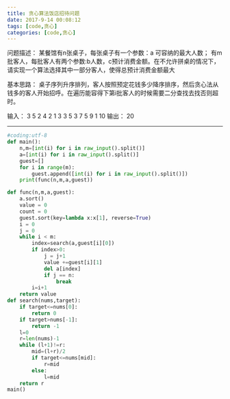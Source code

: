 ```yaml
---
title: 贪心算法饭店招待问题
date: 2017-9-14 00:08:12
tags: [code,贪心]
categories: [code,贪心]
---
```


问题描述：
某餐馆有n张桌子，每张桌子有一个参数：a 可容纳的最大人数； 有m批客人，每批客人有两个参数:b人数，c预计消费金额。在不允许拼桌的情况下，请实现一个算法选择其中一部分客人，使得总预计消费金额最大

基本思路：
桌子序列升序排列，客人按照预定花钱多少降序排序，然后贪心法从钱多的客人开始招呼。在遍历能容得下第i批客人的时候需要二分查找去找否则超时。

输入：
3 5 
2 4 2 
1 3 
3 5 
3 7 
5 9 
1 10
输出：
20

---
```python
#coding:utf-8
def main():
    n,m=[int(i) for i in raw_input().split()]
    a=[int(i) for i in raw_input().split()]
    guest=[]
    for i in range(m):
        guest.append([int(i) for i in raw_input().split()])
    print(func(n,m,a,guest))

def func(n,m,a,guest):
    a.sort()
    value = 0
    count = 0
    guest.sort(key=lambda x:x[1], reverse=True)
    i = 0
    j = 0
    while i < m:
        index=search(a,guest[i][0])
        if index>0:
            j = j+1
            value +=guest[i][1]
            del a[index]
            if j == n:
                break
        i=i+1
    return value
def search(nums,target):
    if target<=nums[0]:
        return 0
    if target>nums[-1]:
        return -1
    l=0
    r=len(nums)-1
    while (l+1)!=r:
        mid=(l+r)/2
        if target<=nums[mid]:
            r=mid
        else:
            l=mid
    return r
main()
```